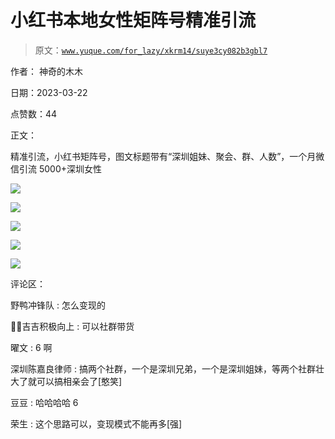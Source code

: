 # 小红书本地女性矩阵号精准引流

> 原文：[`www.yuque.com/for_lazy/xkrm14/suye3cy082b3gbl7`](https://www.yuque.com/for_lazy/xkrm14/suye3cy082b3gbl7)

作者： 神奇的木木

日期：2023-03-22

点赞数：44

正文：

精准引流，小红书矩阵号，图文标题带有“深圳姐妹、聚会、群、人数”，一个月微信引流 5000+深圳女性

![](img/9fb3be10fa5d363bffddd484ba1154c7.png)

![](img/62d79064211a938425c9e59a51d84247.png)

![](img/f72ef6f62c60935cbe7642a9efb8ca6b.png)

![](img/f32c4246c2ae8dcd6361060360b30caa.png)

![](img/1c412dca8e60c7f7c7c4a5bfc681f992.png)

评论区：

野鸭冲锋队 : 怎么变现的

💪🏻吉吉积极向上 : 可以社群带货

曜文 : 6 啊

深圳陈嘉良律师 : 搞两个社群，一个是深圳兄弟，一个是深圳姐妹，等两个社群壮大了就可以搞相亲会了[憨笑]

豆豆 : 哈哈哈哈 6

荣生 : 这个思路可以，变现模式不能再多[强]



